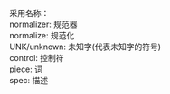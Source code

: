 采用名称：  
normalizer: 规范器  
normalize: 规范化  
UNK/unknown: 未知字(代表未知字的符号)  
control: 控制符  
piece: 词  
spec: 描述  
